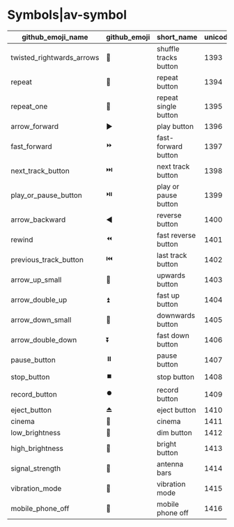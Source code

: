 # Symbols|av-symbol

|github_emoji_name|github_emoji|short_name|unicode_index|
|---|---|---|---|
|twisted_rightwards_arrows|:twisted_rightwards_arrows:|shuffle tracks button|1393|
|repeat|:repeat:|repeat button|1394|
|repeat_one|:repeat_one:|repeat single button|1395|
|arrow_forward|:arrow_forward:|play button|1396|
|fast_forward|:fast_forward:|fast-forward button|1397|
|next_track_button|:next_track_button:|next track button|1398|
|play_or_pause_button|:play_or_pause_button:|play or pause button|1399|
|arrow_backward|:arrow_backward:|reverse button|1400|
|rewind|:rewind:|fast reverse button|1401|
|previous_track_button|:previous_track_button:|last track button|1402|
|arrow_up_small|:arrow_up_small:|upwards button|1403|
|arrow_double_up|:arrow_double_up:|fast up button|1404|
|arrow_down_small|:arrow_down_small:|downwards button|1405|
|arrow_double_down|:arrow_double_down:|fast down button|1406|
|pause_button|:pause_button:|pause button|1407|
|stop_button|:stop_button:|stop button|1408|
|record_button|:record_button:|record button|1409|
|eject_button|:eject_button:|eject button|1410|
|cinema|:cinema:|cinema|1411|
|low_brightness|:low_brightness:|dim button|1412|
|high_brightness|:high_brightness:|bright button|1413|
|signal_strength|:signal_strength:|antenna bars|1414|
|vibration_mode|:vibration_mode:|vibration mode|1415|
|mobile_phone_off|:mobile_phone_off:|mobile phone off|1416|
